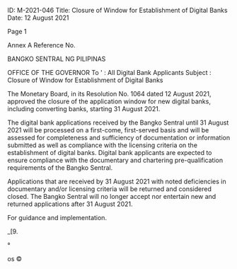 ID: M-2021-046
Title: Closure of Window for Establishment of Digital Banks
Date: 12 August 2021

Page 1

Annex A Reference No.

BANGKO SENTRAL NG PILIPINAS

OFFICE OF THE GOVERNOR To ' : All Digital Bank Applicants Subject : Closure of Window for Establishment of Digital Banks

The Monetary Board, in its Resolution No. 1064 dated 12 August 2021, approved the closure of the application window for new digital banks, including converting banks, starting 31 August 2021.

The digital bank applications received by the Bangko Sentral until 31 August 2021 will be processed on a first-come, first-served basis and will be assessed for completeness and sufficiency of documentation or information submitted as well as compliance with the licensing criteria on the establishment of digital banks. Digital bank applicants are expected to ensure compliance with the documentary and chartering pre-qualification requirements of the Bangko Sentral.

Applications that are received by 31 August 2021 with noted deficiencies in documentary and/or licensing criteria will be returned and considered closed. The Bangko Sentral will no longer accept nor entertain new and returned applications after 31 August 2021.

For guidance and implementation.

_[9.

°

os ©